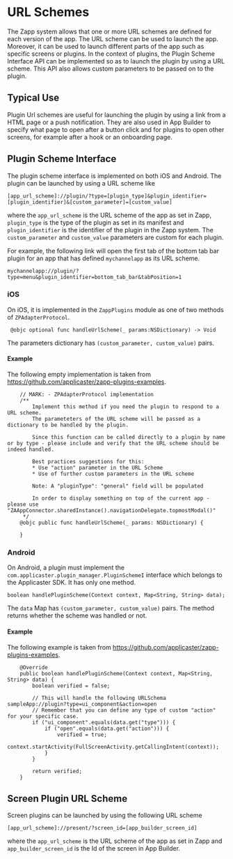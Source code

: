 # URL Schemes

The Zapp system allows that one or more URL schemes are defined for each version of the app. The URL scheme can be used to launch the app. Moreover, it can be used to launch different parts of the app such as specific screens or plugins. In the context of plugins, the Plugin Scheme Interface API can be implemented so as to launch the plugin by using a URL scheme. This API also allows custom parameters to be passed on to the plugin.

## Typical Use

Plugin Url schemes are useful for launching the plugin by using a link from a HTML page or a push notification. They are also used in App Builder to specify what page to open after a button click and for plugins to open other screens, for example after a hook or an onboarding page.

## Plugin Scheme Interface

The plugin scheme interface is implemented on both iOS and Android. The plugin can be launched by using a URL scheme like

```
[app_url_scheme]://plugin/?type=[plugin_type]&plugin_identifier=[plugin_identifier]&[custom_parameter]=[custom_value]
```

where the `app_url_scheme` is the URL scheme of the app as set in Zapp, `plugin_type` is the type of the plugin as set in its manifest and `plugin_identifier` is the identifier of the plugin in the Zapp system. The `custom_parameter` and `custom_value` parameters are custom for each plugin.

For example, the following link will open the first tab of the bottom tab bar plugin for an app that has defined `mychannelapp` as its URL scheme.

```
mychannelapp://plugin/?type=menu&plugin_identifier=bottom_tab_bar&tabPosition=1
```

### iOS

On iOS, it is implemented in the `ZappPlugins` module as one of two methods of `ZPAdapterProtocol`.

```
 @objc optional func handleUrlScheme(_ params:NSDictionary) -> Void
```

The parameters dictionary has `(custom_parameter, custom_value)` pairs.

#### Example

The following empty implementation is taken from https://github.com/applicaster/zapp-plugins-examples.

```
    // MARK: - ZPAdapterProtocol implementation
    /**
        Implement this method if you need the plugin to respond to a URL scheme.
        The parameteters of the URL scheme will be passed as a dictionary to be handled by the plugin.
     
        Since this function can be called directly to a plugin by name or by type - please include and verify that the URL scheme should be indeed handled.
     
        Best practices suggestions for this:
        * Use "action" parameter in the URL Scheme
        * Use of further custom parameters in the URL scheme
     
        Note: A "pluginType": "general" field will be populated
     
        In order to display something on top of the current app - please use "ZAAppConnector.sharedInstance().navigationDelegate.topmostModal()"
     */
    @objc public func handleUrlScheme(_ params: NSDictionary) {
        
    }

```

### Android

On Android, a plugin must implement the `com.applicaster.plugin_manager.PluginSchemeI` interface which belongs to the Applicaster SDK. It has only one method.

```
boolean handlePluginScheme(Context context, Map<String, String> data);
```

The `data` Map has `(custom_parameter, custom_value)` pairs. The method returns whether the scheme was handled or not.

#### Example

The following example is taken from https://github.com/applicaster/zapp-plugins-examples.

```
    @Override
    public boolean handlePluginScheme(Context context, Map<String, String> data) {
        boolean verified = false;

        // This will handle the following URLSchema sampleApp://plugin?type=ui_component&action=open
        // Remember that you can define any type of custom "action" for your specific case.
        if ("ui_component".equals(data.get("type"))) {
            if ("open".equals(data.get("action"))) {
                verified = true;
                context.startActivity(FullScreenActivity.getCallingIntent(context));
            }
        }

        return verified;
    }
```

## Screen Plugin URL Scheme

Screen plugins can be launched by using the following URL scheme

```
[app_url_scheme]://present/?screen_id=[app_builder_screen_id]
```

where the `app_url_scheme` is the URL scheme of the app as set in Zapp and `app_builder_screen_id` is the Id of the screen in App Builder.